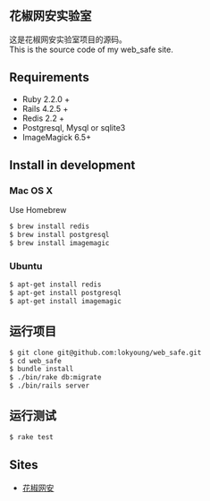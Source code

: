 ## 花椒网安实验室

这是花椒网安实验室项目的源码。  
This is the source code of my web_safe site.

## Requirements
* Ruby 2.2.0 +
* Rails 4.2.5 +
* Redis 2.2 +
* Postgresql, Mysql or sqlite3
* ImageMagick 6.5+

## Install in development

### Mac OS X

Use Homebrew
```sh
$ brew install redis
$ brew install postgresql
$ brew install imagemagic
```

### Ubuntu
```sh
$ apt-get install redis
$ apt-get install postgresql
$ apt-get install imagemagic
```

## 运行项目
```sh
$ git clone git@github.com:lokyoung/web_safe.git
$ cd web_safe
$ bundle install
$ ./bin/rake db:migrate
$ ./bin/rails server
```

## 运行测试
```sh
$ rake test
```

## Sites
* [花椒网安](http://hj-websafe.com)
